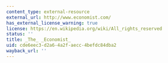 ```yaml
---
content_type: external-resource
external_url: http://www.economist.com/
has_external_license_warning: true
license: https://en.wikipedia.org/wiki/All_rights_reserved
status: ''
title: _The_ _Economist_
uid: cde6eec3-d2a6-4a2f-aecc-4befdc84dba2
wayback_url: ''
---
```

